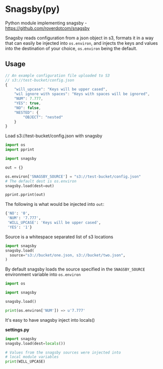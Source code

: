 # Snagsby(py)

Python module implementing snagsby - https://github.com/roverdotcom/snagsby

Snagsby reads configuration from a json object in s3, formats it in a way
that can easily be injected into `os.environ`, and injects the keys and values
into the destination of your choice, `os.environ` being the default.

## Usage

```javascript
// An example configuration file uploaded to S3
// s3://test-bucket/config.json
{
    "will_upcase": "Keys will be upper cased",
    "wil ignore with spaces": "Keys with spaces will be ignored",
    "NUM": 7.777,
    "YES": true,
    "NO": false,
    "NESTED": {
        "OBJECT": "nested"
    }
}
```

Load s3://test-bucket/config.json with snagsby

```python
import os
import pprint

import snagsby

out = {}

os.environ['SNAGSBY_SOURCE'] = "s3://test-bucket/config.json"
# The default dest is os.environ
snagsby.load(dest=out)

pprint.pprint(out)
```

The following is what would be injected into `out`:

```python
{'NO': '0',
 'NUM': '7.777',
 'WILL_UPCASE': 'Keys will be upper cased',
 'YES': '1'}
```

Source is a whitespace separated list of s3 locations

```python
import snagsby
snagsby.load(
  source="s3://bucket/one.json, s3://bucket/two.json",
)
```

By default snagsby loads the source specified in the `SNAGSBY_SOURCE` environment variable into `os.environ`

```python
import os

import snagsby

snagsby.load()

print(os.environ['NUM']) => u'7.777'
```

It's easy to have snagsby inject into locals()

**settings.py**

```python
import snagsby
snagsby.load(dest=locals())

# Values from the snagsby sources were injected into
# local module variables
print(WILL_UPCASE)
```

